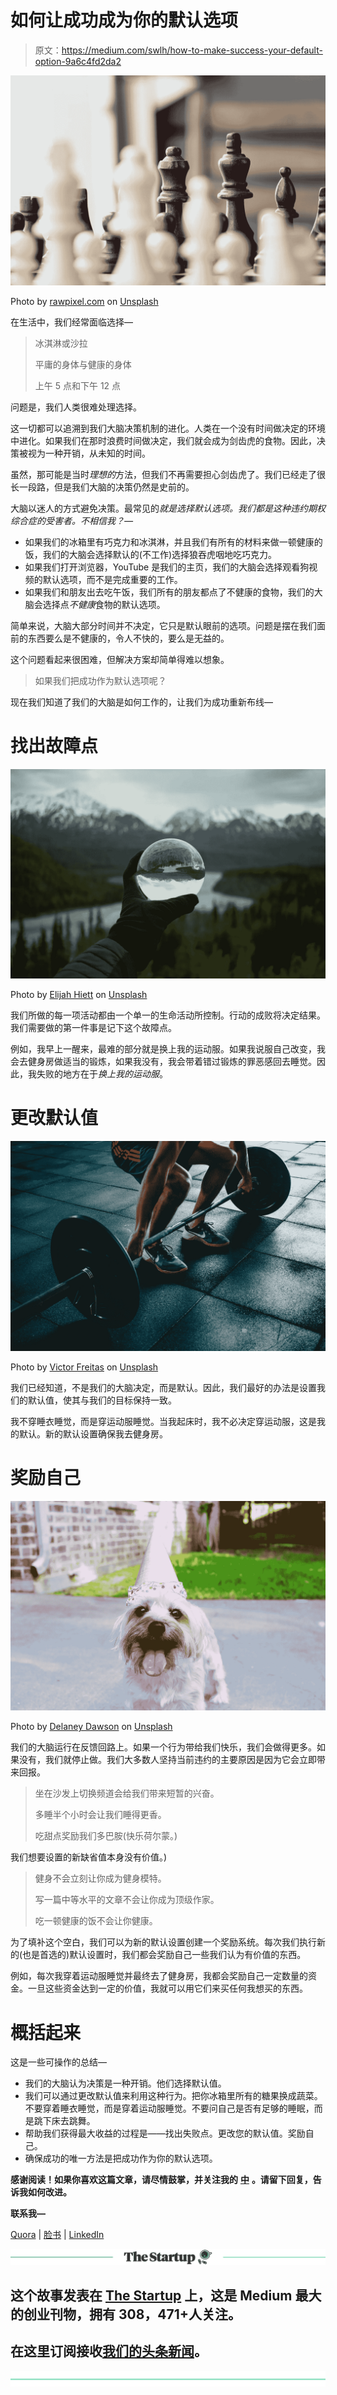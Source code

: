 # 如何让成功成为你的默认选项

> 原文：<https://medium.com/swlh/how-to-make-success-your-default-option-9a6c4fd2da2>

![](img/3a3d797c97e62ee2bb5a901e7947b688.png)

Photo by [rawpixel.com](https://unsplash.com/photos/86qvlyDfMvo?utm_source=unsplash&utm_medium=referral&utm_content=creditCopyText) on [Unsplash](https://unsplash.com/search/photos/success?utm_source=unsplash&utm_medium=referral&utm_content=creditCopyText)

在生活中，我们经常面临选择—

> 冰淇淋或沙拉
> 
> 平庸的身体与健康的身体
> 
> 上午 5 点和下午 12 点

问题是，我们人类很难处理选择。

这一切都可以追溯到我们大脑决策机制的进化。人类在一个没有时间做决定的环境中进化。如果我们在那时浪费时间做决定，我们就会成为剑齿虎的食物。因此，决策被视为一种开销，从未知的时间。

虽然，那可能是当时*理想的*方法，但我们不再需要担心剑齿虎了。我们已经走了很长一段路，但是我们大脑的决策仍然是史前的。

大脑以迷人的方式避免决策。最常见的*就是选择默认选项。我们都是这种违约期权综合症的受害者。不相信我？—*

*   如果我们的冰箱里有巧克力和冰淇淋，并且我们有所有的材料来做一顿健康的饭，我们的大脑会选择默认的(不工作)选择狼吞虎咽地吃巧克力。
*   如果我们打开浏览器，YouTube 是我们的主页，我们的大脑会选择观看狗视频的默认选项，而不是完成重要的工作。
*   如果我们和朋友出去吃午饭，我们所有的朋友都点了不健康的食物，我们的大脑会选择点*不健康*食物的默认选项。

简单来说，大脑大部分时间并不决定，它只是默认眼前的选项。问题是摆在我们面前的东西要么是不健康的，令人不快的，要么是无益的。

这个问题看起来很困难，但解决方案却简单得难以想象。

> 如果我们把成功作为默认选项呢？

现在我们知道了我们的大脑是如何工作的，让我们为成功重新布线—

# 找出故障点

![](img/3a66011ac6e1ae45117294dbb07206c9.png)

Photo by [Elijah Hiett](https://unsplash.com/photos/gO0byDPgxzI?utm_source=unsplash&utm_medium=referral&utm_content=creditCopyText) on [Unsplash](https://unsplash.com/search/photos/reflect?utm_source=unsplash&utm_medium=referral&utm_content=creditCopyText)

我们所做的每一项活动都由一个单一的生命活动所控制。行动的成败将决定结果。我们需要做的第一件事是记下这个故障点。

例如，我早上一醒来，最难的部分就是换上我的运动服。如果我说服自己改变，我会去健身房做适当的锻炼，如果我没有，我会带着错过锻炼的罪恶感回去睡觉。因此，我失败的地方在于*换上我的运动服*。

# 更改默认值

![](img/47b30c744d39d052b79e6d6b11d9fc48.png)

Photo by [Victor Freitas](https://unsplash.com/photos/WvDYdXDzkhs?utm_source=unsplash&utm_medium=referral&utm_content=creditCopyText) on [Unsplash](https://unsplash.com/search/photos/workout?utm_source=unsplash&utm_medium=referral&utm_content=creditCopyText)

我们已经知道，不是我们的大脑决定，而是默认。因此，我们最好的办法是设置我们的默认值，使其与我们的目标保持一致。

我不穿睡衣睡觉，而是穿运动服睡觉。当我起床时，我不必决定穿运动服，这是我的默认。新的默认设置确保我去健身房。

# 奖励自己

![](img/8b9182e3e360c4461e970c701899cc6e.png)

Photo by [Delaney Dawson](https://unsplash.com/photos/BXs8SjVelKs?utm_source=unsplash&utm_medium=referral&utm_content=creditCopyText) on [Unsplash](https://unsplash.com/search/photos/prize?utm_source=unsplash&utm_medium=referral&utm_content=creditCopyText)

我们的大脑运行在反馈回路上。如果一个行为带给我们快乐，我们会做得更多。如果没有，我们就停止做。我们大多数人坚持当前违约的主要原因是因为它会立即带来回报。

> 坐在沙发上切换频道会给我们带来短暂的兴奋。
> 
> 多睡半个小时会让我们睡得更香。
> 
> 吃甜点奖励我们多巴胺(快乐荷尔蒙。)

我们想要设置的新缺省值本身没有价值。)

> 健身不会立刻让你成为健身模特。
> 
> 写一篇中等水平的文章不会让你成为顶级作家。
> 
> 吃一顿健康的饭不会让你健康。

为了填补这个空白，我们可以为新的默认设置创建一个奖励系统。每次我们执行新的(也是首选的)默认设置时，我们都会奖励自己一些我们认为有价值的东西。

例如，每次我穿着运动服睡觉并最终去了健身房，我都会奖励自己一定数量的资金。一旦这些资金达到一定的价值，我就可以用它们来买任何我想买的东西。

# 概括起来

这是一些可操作的总结—

*   我们的大脑认为决策是一种开销。他们选择默认值。
*   我们可以通过更改默认值来利用这种行为。把你冰箱里所有的糖果换成蔬菜。不要穿着睡衣睡觉，而是穿着运动服睡觉。不要问自己是否有足够的睡眠，而是跳下床去跳舞。
*   帮助我们获得最大收益的过程是——找出失败点。更改您的默认值。奖励自己。
*   确保成功的唯一方法是把成功作为你的默认选项。

**感谢阅读！如果你喜欢这篇文章，请尽情鼓掌，并关注我的** [**中**](/@BITSianIam) **。请留下回复，告诉我如何改进。**

**联系我—**

[Quora](https://www.quora.com/profile/Abhishek-Rathan-Athreya) | [脸书](https://www.facebook.com/abhishek.athreya) | [LinkedIn](https://www.linkedin.com/in/abhishek-r-athreya-69a64688/)

[![](img/308a8d84fb9b2fab43d66c117fcc4bb4.png)](https://medium.com/swlh)

## 这个故事发表在 [The Startup](https://medium.com/swlh) 上，这是 Medium 最大的创业刊物，拥有 308，471+人关注。

## 在这里订阅接收[我们的头条新闻](http://growthsupply.com/the-startup-newsletter/)。

[![](img/b0164736ea17a63403e660de5dedf91a.png)](https://medium.com/swlh)